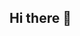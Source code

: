 ## Hi there 👋

<!--# 👋 Olá, eu sou o Willian Dias

### 🌐 Desenvolvedor Fullstack em formação

Sou apaixonado por tecnologia e estou construindo minha jornada como **Fullstack Developer**, aprendendo e aplicando tecnologias como:

- 🌎 HTML, CSS, JavaScript  
- ⚛️ React, TypeScript  
- 🖥️ Node.js

---

### 🚀 Sobre mim

- 🎯 Focado em evoluir todos os dias
- 💡 Curioso por natureza e motivado por desafios
- 🛠️ Gosto de transformar ideias em projetos reais

> _"Cada linha de código é um passo mais perto do meu futuro."_

---

### 📫 Onde me encontrar

[![LinkedIn](www.linkedin.com/in/willian-diass

💻 **Em constante evolução. Vem acompanhar meu progresso!**

-->
